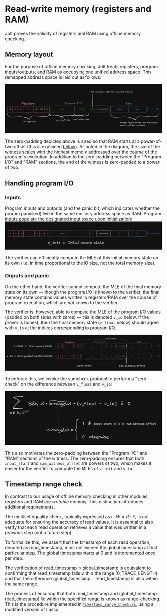 # Read-write memory (registers and RAM)

Jolt proves the validity of registers and RAM using offline memory checking.

## Memory layout

For the purpose of offline memory checking, Jolt treats registers, program inputs/outputs, and RAM as occupying one unified address space.
This remapped address space is laid out as follows:

![Memory layout](../imgs/memory_layout.png)

The zero-padding depicted above is sized so that RAM starts at a power-of-two offset (this is explained [below](#handling-program-io)). 
As noted in the diagram, the size of the witness scales with the highest memory addressed over the course of the program's execution. 
In addition to the zero-padding between the "Program I/O" and "RAM" sections, the end of the witness is zero-padded to a power of two.

## Handling program I/O

### Inputs 

Program inputs and outputs (and the panic bit, which indicates whether the proram panicked) live in the same memory address space as RAM. 
Program inputs populate the designated input space upon initialization:
![init memory](../imgs/initial_memory_state.png)

The verifier can efficiently compute the MLE of this initial memory state on its own (i.e. in time proportional to the IO size, not the total memory size).

### Ouputs and panic

On the other hand, the verifier cannot compute the MLE of the final memory state on its own –– though the program I/O is known to the verifier, the final memory state contains values written to registers/RAM over the course of program execution, which are *not* known to the verifier.

The verifier is, however, able to compute the MLE of the program I/O values (padded on both sides with zeros) –– this is denoted `v_io` below. 
If the prover is honest, then the final memory state (`v_final` below) should agree with `v_io` at the indices corresponding to program I/O. 

![final memory](../imgs/final_memory_state.png)

To enforce this, we invoke the sumcheck protocol to perform a "zero-check" on the difference between `v_final` and `v_io`:

![final memory](../imgs/program_output_sumcheck.png)

This also motivates the zero-padding between the "Program I/O" and "RAM" sections of the witness. The zero-padding ensures that both `input_start` and `ram_witness_offset` are powers of two, which makes it easier for the verifier to compute the MLEs of `v_init` and `v_io`. 

## Timestamp range check

In contrast to our usage of offline memory checking in other modules, registers and RAM are *writable* memory. 
This distinction introduces additional requirements.

The multiset equality check, typically expressed as $I \cdot W = R \cdot F$, is not adequate for ensuring the accuracy of read values. 
It is essential to also verify that each read operation retrieves a value that was written in a *previous* step (not a future step).

To formalize this, we assert that the timestamp of each read operation, denoted as $\text{read\_timestamp}$, must not exceed the global timestamp at that particular step. 
The global timestamp starts at 0 and is incremented once per step.

The verification of $\text{read\_timestamp} \leq \text{global\_timestamp}$ is equivalent to confirming that $\text{read\_timestamp}$ falls within the range $[0, \text{TRACE\_LENGTH})$ and that the difference $(\text{global\_timestamp} - \text{read\_timestamp})$ is also within the same range.

The process of ensuring that both $\text{read\_timestamp}$ and $(\text{global\_timestamp} - \text{read\_timestamp})$ lie within the specified range is known as range-checking. This is the procedure implemented in [`timestamp_range_check.rs`](../../../jolt-core/src/jolt/vm/timestamp_range_check.rs), using a modified version of Lasso.

